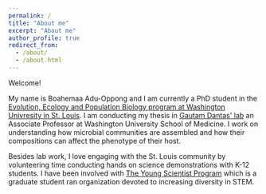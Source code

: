 ```yaml
---
permalink: /
title: "About me"
excerpt: "About me"
author_profile: true
redirect_from: 
  - /about/
  - /about.html
---
```

Welcome!

My name is Boahemaa Adu-Oppong and I am currently a PhD student in the [Evolution, Ecology and Population Biology program at Washington Univresity in St. Louis](http://dbbs.wustl.edu/divprograms/eepb/Pages/default.aspx). I am conducting my thesis in [Gautam Dantas' lab](http://www.dantaslab.org/) an Associate Professor at Washington University School of Medicine. I work on understanding how microbial communities are assembled and how their compositions can affect the phenotype of their host. 

Besides lab work, I love engaging with the St. Louis community by volunteering time conducting hands on science demonstrations with K-12 students. I have been involved with [The Young Scientist Program](http://ysp.wustl.edu) which is a graduate student ran organization devoted to increasing diversity in STEM. 


